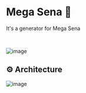 <h1>Mega Sena 🥇</h1>
<p>It's a generator for Mega Sena</p>
</br>

![image](https://github.com/user-attachments/assets/dc6a863d-9815-463c-9173-41f017749896)

## :gear: Architecture
![image](https://github.com/user-attachments/assets/d3a1d116-4eb4-4b5b-b9ca-75e9095518e4)

